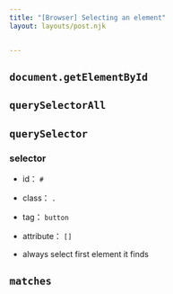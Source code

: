```yaml
---
title: "[Browser] Selecting an element"
layout: layouts/post.njk


---
```


## `document.getElementById`

## `querySelectorAll`



## `querySelector`

### selector

- id： `#`
- class： `.`
- tag： `button`
- attribute： `[]`



- always select first element it finds

## `matches`

